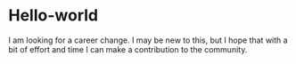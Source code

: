 # Hello-world
I am looking for a career change. I may be new to this, but I hope that with a bit of effort and time I can make a contribution to the community. 
